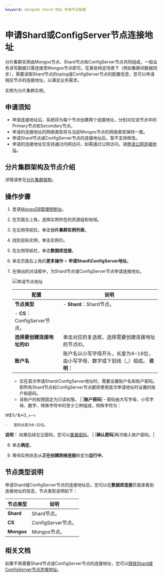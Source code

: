```yaml
---
keyword: mongodb shard 地址 申请节点链接
---
```


# 申请Shard或ConfigServer节点连接地址

分片集群实例由Mongos节点、Shard节点和ConfigServer节点共同组成，一般业务读写数据只需连接至Mongos节点即可。在某些特定场景下（例如集群间数据同步），需要读取Shard节点的oplog或ConfigServer节点的配置信息，您可以申请相应节点的连接地址，以满足业务需求。

实例为分片集群实例。

## 申请须知

-   申请连接地址后，系统将为每个节点创建两个连接地址，分别对应该节点中的Primary节点和Secondary节点。
-   申请的连接地址的网络类型将与当前Mongos节点的网络类型保持一致。
-   申请Shard节点或ConfigServer节点的连接地址后，暂不支持修改。
-   申请的连接地址仅支持通过内网访问，如需通过公网访问，请[申请公网连接地址]()。

## 分片集群架构及节点介绍

详情请参见[分片集群架构](/cn.zh-CN/产品简介/系统架构/分片集群架构.md)。

## 操作步骤

1.  登录[MongoDB管理控制台](https://mongodb.console.aliyun.com/)。

2.  在页面左上角，选择实例所在的资源组和地域。

3.  在左侧导航栏，单击**分片集群实例列表**。

4.  找到目标实例，单击实例ID。

5.  在左侧导航栏，单击**数据库连接**。

6.  单击页面右上角的**更多操作** \> **申请Shard\\ConfigServer地址**。

7.  在弹出的对话框中，为Shard节点或ConfigServer节点申请连接地址。

    ![申请节点地址](https://static-aliyun-doc.oss-accelerate.aliyuncs.com/assets/img/zh-CN/2646819951/p58471.png)

    |配置|说明|
    |--|--|
    |**节点类型**|    -   **Shard**：Shard节点。
    -   **CS**：ConfigServer节点。 |
    |**选择要创建连接地址的ID**|单击对应的复选框，选择需要创建连接地址的节点ID。|
    |**账户名**|账户名以小写字母开头，长度为4~16位，由小写字母、数字或下划线（\_）组成。 **说明：**

    -   仅在首次申请Shard/ConfigServer地址时，需要设置账户名和账户密码。即所有Shard节点和ConfigServer节点都将使用首次申请地址时设置的账户和密码。
    -   该账户的权限固定为只读权限。 |
    |**账户密码**|    -   密码由大写字母、小写字母、数字、特殊字符中的至少三种组成，特殊字符为：

!\#$%^&\*\(\)\_+-=

    -   密码长度为8~32位。
**说明：** 如果后续忘记密码，您可以[重置密码](/cn.zh-CN/用户指南/账号管理/重置密码.md)。 |
    |**确认密码**|再次输入账户密码。|

8.  单击**确定**。

9.  等待实例状态从**正在创建网络连接**转变为**运行中**。


## 节点类型说明

申请Shard或ConfigServer节点的连接地址后，您可以在**数据库连接**页面查看到连接地址的信息，节点类型说明如下：

|节点类型|说明|
|----|--|
|**Shard**|Shard节点。|
|**CS**|ConfigServer节点。|
|**Mongos**|Mongos节点。|

## 相关文档

如果不再需要Shard节点或ConfigServer节点的连接地址，您可以[释放Shard或ConfigServer节点连接地址](/cn.zh-CN/用户指南/管理网络连接/Shard或Configserver连接地址/释放Shard或ConfigServer节点连接地址.md)。

